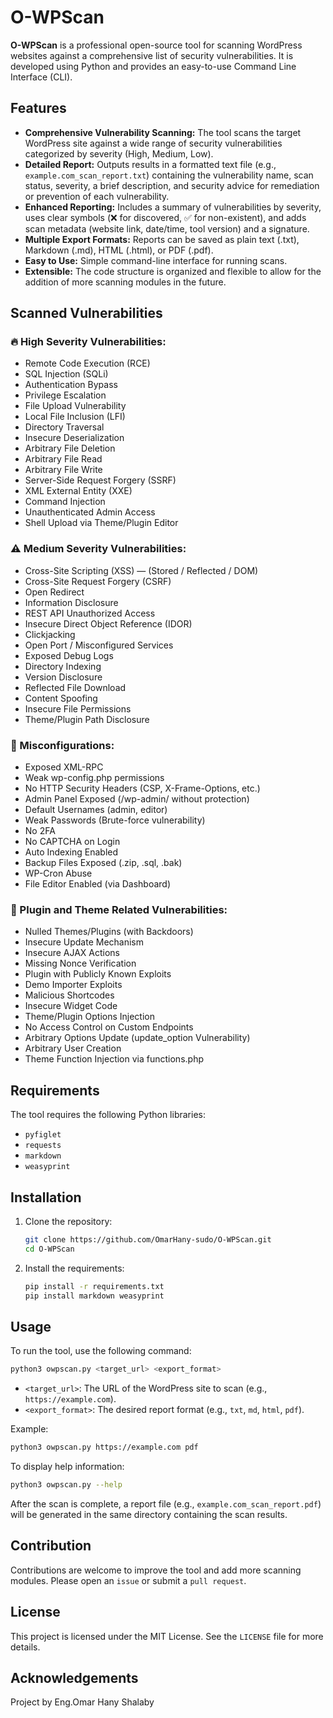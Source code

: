 # O-WPScan

**O-WPScan** is a professional open-source tool for scanning WordPress websites against a comprehensive list of security vulnerabilities. It is developed using Python and provides an easy-to-use Command Line Interface (CLI).

## Features

- **Comprehensive Vulnerability Scanning:** The tool scans the target WordPress site against a wide range of security vulnerabilities categorized by severity (High, Medium, Low).
- **Detailed Report:** Outputs results in a formatted text file (e.g., `example.com_scan_report.txt`) containing the vulnerability name, scan status, severity, a brief description, and security advice for remediation or prevention of each vulnerability.
- **Enhanced Reporting:** Includes a summary of vulnerabilities by severity, uses clear symbols (❌ for discovered, ✅ for non-existent), and adds scan metadata (website link, date/time, tool version) and a signature.
- **Multiple Export Formats:** Reports can be saved as plain text (.txt), Markdown (.md), HTML (.html), or PDF (.pdf).
- **Easy to Use:** Simple command-line interface for running scans.
- **Extensible:** The code structure is organized and flexible to allow for the addition of more scanning modules in the future.

## Scanned Vulnerabilities

### 🔥 High Severity Vulnerabilities:
- Remote Code Execution (RCE)
- SQL Injection (SQLi)
- Authentication Bypass
- Privilege Escalation
- File Upload Vulnerability
- Local File Inclusion (LFI)
- Directory Traversal
- Insecure Deserialization
- Arbitrary File Deletion
- Arbitrary File Read
- Arbitrary File Write
- Server-Side Request Forgery (SSRF)
- XML External Entity (XXE)
- Command Injection
- Unauthenticated Admin Access
- Shell Upload via Theme/Plugin Editor

### ⚠️ Medium Severity Vulnerabilities:
- Cross-Site Scripting (XSS) — (Stored / Reflected / DOM)
- Cross-Site Request Forgery (CSRF)
- Open Redirect
- Information Disclosure
- REST API Unauthorized Access
- Insecure Direct Object Reference (IDOR)
- Clickjacking
- Open Port / Misconfigured Services
- Exposed Debug Logs
- Directory Indexing
- Version Disclosure
- Reflected File Download
- Content Spoofing
- Insecure File Permissions
- Theme/Plugin Path Disclosure

### 🧪 Misconfigurations:
- Exposed XML-RPC
- Weak wp-config.php permissions
- No HTTP Security Headers (CSP, X-Frame-Options, etc.)
- Admin Panel Exposed (/wp-admin/ without protection)
- Default Usernames (admin, editor)
- Weak Passwords (Brute-force vulnerability)
- No 2FA
- No CAPTCHA on Login
- Auto Indexing Enabled
- Backup Files Exposed (.zip, .sql, .bak)
- WP-Cron Abuse
- File Editor Enabled (via Dashboard)

### 🧩 Plugin and Theme Related Vulnerabilities:
- Nulled Themes/Plugins (with Backdoors)
- Insecure Update Mechanism
- Insecure AJAX Actions
- Missing Nonce Verification
- Plugin with Publicly Known Exploits
- Demo Importer Exploits
- Malicious Shortcodes
- Insecure Widget Code
- Theme/Plugin Options Injection
- No Access Control on Custom Endpoints
- Arbitrary Options Update (update_option Vulnerability)
- Arbitrary User Creation
- Theme Function Injection via functions.php

## Requirements

The tool requires the following Python libraries:

- `pyfiglet`
- `requests`
- `markdown`
- `weasyprint`

## Installation

1. Clone the repository:
   ```bash
   git clone https://github.com/OmarHany-sudo/O-WPScan.git
   cd O-WPScan
   ```

2. Install the requirements:
   ```bash
   pip install -r requirements.txt
   pip install markdown weasyprint
   ```

## Usage

To run the tool, use the following command:

```bash
python3 owpscan.py <target_url> <export_format>
```

- `<target_url>`: The URL of the WordPress site to scan (e.g., `https://example.com`).
- `<export_format>`: The desired report format (e.g., `txt`, `md`, `html`, `pdf`).

Example:
```bash
python3 owpscan.py https://example.com pdf
```

To display help information:
```bash
python3 owpscan.py --help
```

After the scan is complete, a report file (e.g., `example.com_scan_report.pdf`) will be generated in the same directory containing the scan results.

## Contribution

Contributions are welcome to improve the tool and add more scanning modules. Please open an `issue` or submit a `pull request`.

## License

This project is licensed under the MIT License. See the `LICENSE` file for more details.

## Acknowledgements

Project by Eng.Omar Hany Shalaby



